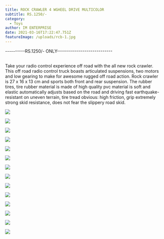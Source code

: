 ```yaml
---
title: ROCK CRAWLER 4 WGHEEL DRIVE MULTICOLOR
subtitle: RS.1250/-
category:
  - Toys
author: IM ENTERPRISE
date: 2021-03-16T17:22:47.751Z
featureImage: /uploads/rcb-1.jpg
---
```

  



\----------RS.1250/- ONLY----------------------------



\
Take your radio control experience off road with the all new rock crawler. This off road radio control truck boasts articulated suspensions, two motors and low gearing to make for awesome rugged off road action. Rock crawler is 27 x 16 x 13 cm and sports both front and rear suspension. The rubber tires, tire rubber material is made of high quality pvc material is soft and elastic automatically adjusts based on the road and driving fast earthquake-resistant on uneven terrain, tire tread obvious: high friction, grip extremely strong skid resistance, does not fear the slippery road skid.



![](/uploads/rcb-1.jpg)

![](/uploads/rcg-1.jpg)

![](/uploads/rcr-1.jpg)

![](/uploads/rcb-3.jpg)

![](/uploads/rcb-4.jpg)

![](/uploads/rcb-5.jpg)

![](/uploads/rcb-6.jpg)

![](/uploads/rcg-3.jpg)

![](/uploads/rcg-4.jpg)

![](/uploads/rcr-3.jpg)

![](/uploads/rcr-4.jpg)

![](/uploads/rcr-5.jpg)

![](/uploads/rcr-2.jpg)

![](/uploads/rcr-6.jpg)